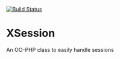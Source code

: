 [![Build Status](https://travis-ci.org/solutionstack/XSession.svg?branch=master)](https://travis-ci.org/solutionstack/XSession)


# XSession
An OO-PHP class to easily handle sessions 
